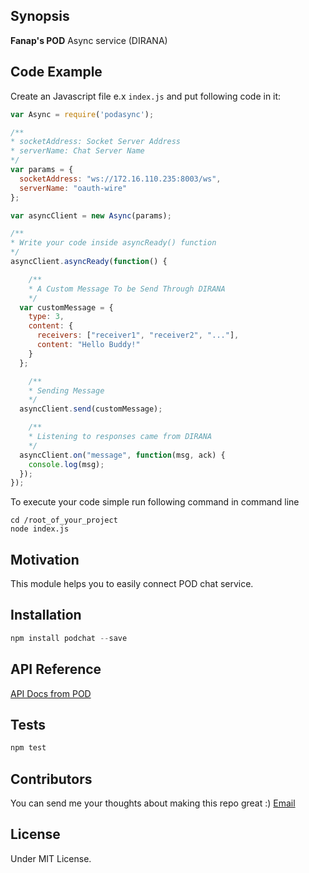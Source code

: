 ## Synopsis

**Fanap's POD** Async service (DIRANA)

## Code Example

Create an Javascript file e.x `index.js` and put following code in it:

```javascript
var Async = require('podasync');

/**
* socketAddress: Socket Server Address
* serverName: Chat Server Name
*/
var params = {
  socketAddress: "ws://172.16.110.235:8003/ws",
  serverName: "oauth-wire"
};

var asyncClient = new Async(params);

/**
* Write your code inside asyncReady() function
*/
asyncClient.asyncReady(function() {

	/**
	* A Custom Message To be Send Through DIRANA
	*/
  var customMessage = {
    type: 3,
    content: {
      receivers: ["receiver1", "receiver2", "..."],
      content: "Hello Buddy!"
    }
  };

	/**
	* Sending Message
	*/
  asyncClient.send(customMessage);

	/**
	* Listening to responses came from DIRANA
	*/
  asyncClient.on("message", function(msg, ack) {
    console.log(msg);
  });
});
```
To execute your code simple run following command in command line

```
cd /root_of_your_project
node index.js
```

## Motivation

This module helps you to easily connect POD chat service.

## Installation

```javascript
npm install podchat --save
```

## API Reference

[API Docs from POD](http://www.fanapium.com)

## Tests

```javascript
npm test
```

## Contributors

You can send me your thoughts about making this repo great :)
[Email](masoudmanson@gmail.com)

## License

Under MIT License.
